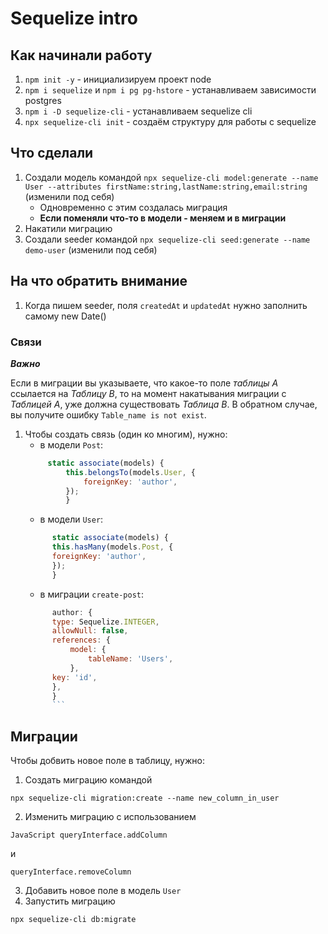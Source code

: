 # Sequelize intro

## Как начинали работу

   1.  `npm init -y` - инициализируем проект node
   1. `npm i sequelize` и `npm i pg pg-hstore` - устанавливаем зависимости postgres
   1. `npm i -D sequelize-cli` - устанавливаем sequelize cli
   1. `npx sequelize-cli init` - создаём структуру для работы с sequelize

## Что сделали

   1. Создали модель командой `npx sequelize-cli model:generate --name User --attributes firstName:string,lastName:string,email:string` (изменили под себя)
        - Одновременно с этим создалась миграция
        - **Если поменяли что-то в модели - меняем и в миграции**
   1. Накатили миграцию
   1. Создали seeder командой `npx sequelize-cli seed:generate --name demo-user` (изменили под себя)

## На что обратить внимание

   1. Когда пишем seeder, поля `createdAt` и `updatedAt` нужно заполнить самому new Date()
### Связи

***Важно***

Если в миграции вы указываете, что какое-то поле *таблицы А* ссылается на *Таблицу В*, то на момент накатывания миграции с *Таблицей А*, уже должна существовать *Таблица В*. В обратном случае, вы получите ошибку `Table_name is not exist`.


   1. Чтобы создать связь (один ко многим), нужно:
       - в модели `Post`:
        ```JavaScript
             static associate(models) {
                 this.belongsTo(models.User, {
                     foreignKey: 'author',
                 });
                 }
      ```
        - в модели `User`:
      ```JavaScript
            static associate(models) {
            this.hasMany(models.Post, {
            foreignKey: 'author',
            });
            }
         ```
        - в миграции `create-post`:
      ```JavaScript
            author: {
            type: Sequelize.INTEGER,
            allowNull: false,
            references: {
                model: {
                    tableName: 'Users',
                },
            key: 'id',
            },
            }
            ```

## Миграции

Чтобы добвить новое поле в таблицу, нужно: 

   1. Создать миграцию командой 
    
   ```npx sequelize-cli migration:create --name new_column_in_user```
    
   2. Изменить миграцию с использованием
    
   ```JavaScript queryInterface.addColumn ```

  и

   ```queryInterface.removeColumn ``` 
   
   3. Добавить новое поле в модель `User` 
   4. Запустить миграцию 
   
   ```npx sequelize-cli db:migrate```
